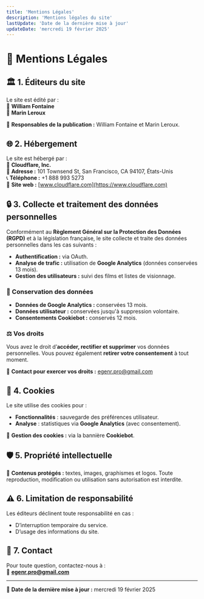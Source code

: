 ```yaml
---
title: 'Mentions Légales'
description: 'Mentions légales du site'
lastUpdate: 'Date de la dernière mise à jour'
updateDate: 'mercredi 19 février 2025'
---
```


# 📜 Mentions Légales

## 🏛️ 1. Éditeurs du site

Le site est édité par :  
👤 **William Fontaine**  
👤 **Marin Leroux**

📌 **Responsables de la publication :** William Fontaine et Marin Leroux.

## 🌐 2. Hébergement

Le site est hébergé par :  
🏢 **Cloudflare, Inc.**  
📍 **Adresse :** 101 Townsend St, San Francisco, CA 94107, États-Unis  
📞 **Téléphone :** +1 888 993 5273  
🔗 **Site web :** [www.cloudflare.com](https://www.cloudflare.com)

## 🔒 3. Collecte et traitement des données personnelles

Conformément au **Règlement Général sur la Protection des Données (RGPD)** et à la législation française, le site collecte et traite des données personnelles dans les cas suivants :

- **Authentification :** via OAuth.
- **Analyse de trafic :** utilisation de **Google Analytics** (données conservées 13 mois).
- **Gestion des utilisateurs :** suivi des films et listes de visionnage.

### 📂 Conservation des données

- **Données de Google Analytics :** conservées 13 mois.
- **Données utilisateur :** conservées jusqu'à suppression volontaire.
- **Consentements Cookiebot :** conservés 12 mois.

### ⚖️ Vos droits

Vous avez le droit d’**accéder, rectifier et supprimer** vos données personnelles. Vous pouvez également **retirer votre consentement** à tout moment.

📩 **Contact pour exercer vos droits :** [egenr.pro@gmail.com](mailto:egenr.pro@gmail.com)

## 🍪 4. Cookies

Le site utilise des cookies pour :

- **Fonctionnalités** : sauvegarde des préférences utilisateur.
- **Analyse** : statistiques via **Google Analytics** (avec consentement).

🔧 **Gestion des cookies :** via la bannière **Cookiebot**.

## 🛡️ 5. Propriété intellectuelle

📌 **Contenus protégés :** textes, images, graphismes et logos. Toute reproduction, modification ou utilisation sans autorisation est interdite.

## ⚠️ 6. Limitation de responsabilité

Les éditeurs déclinent toute responsabilité en cas :

- D’interruption temporaire du service.
- D’usage des informations du site.

## 📩 7. Contact

Pour toute question, contactez-nous à :  
📧 **[egenr.pro@gmail.com](mailto:egenr.pro@gmail.com)**

---

📅 **Date de la dernière mise à jour :** mercredi 19 février 2025
